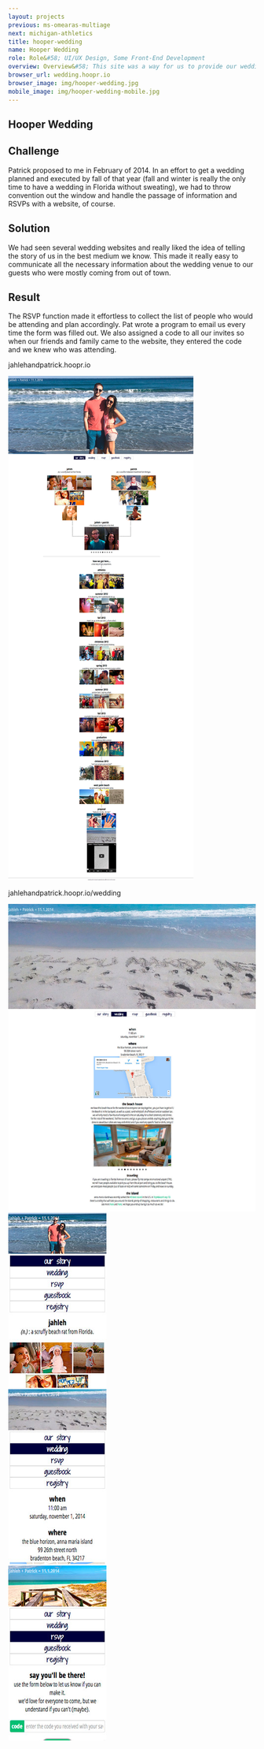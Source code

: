 ```yaml
---
layout: projects
previous: ms-omearas-multiage
next: michigan-athletics
title: hooper-wedding
name: Hooper Wedding
role: Role&#58; UI/UX Design, Some Front-End Development
overview: Overview&#58; This site was a way for us to provide our wedding guests with necessary information about our beach house wedding and also RSVP!
browser_url: wedding.hoopr.io
browser_image: img/hooper-wedding.jpg
mobile_image: img/hooper-wedding-mobile.jpg
---
```


<section class="project-page section grid-container">
 <div class="section-header grid-100"><h1>Hooper Wedding</h1></div>

 <div class="omeara-project project-data">
  <div class="case-study challenge grid-33 tablet-grid-33 center-align">
      <h2>Challenge</h2>
      <p>Patrick proposed to me in February of 2014. In an effort to get a wedding planned and executed by fall of that year (fall and winter is really the only time to have a wedding in Florida without sweating), we had to throw convention out the window and handle the passage of information and RSVPs with a website, of course.</p>
    </div>
    <div class="case-study solution grid-33 tablet-grid-33 center-align">
      <h2>Solution</h2>
      <p>We had seen several wedding websites and really liked the idea of telling the story of us in the best medium we know. This made it really easy to communicate all the necessary information about the wedding venue to our guests who were mostly coming from out of town.</p>
    </div>
    <div class="case-study result grid-33 tablet-grid-33 center-align">
      <h2>Result</h2>
      <p>The RSVP function made it effortless to collect the list of people who would be attending and plan accordingly. Pat wrote a program to email us every time the form was filled out. We also assigned a code to all our invites so when our friends and family came to the website, they entered the code and we knew who was attending. </p>
    </div>
   <div class="project-example grid-100 center-align">
    <div class="browser browser-window">
      <span class="browser-buttons"></span><span class="browser-buttons"></span ><span class="browser-buttons"></span>
        <div class="browser-top"><p>jahlehandpatrick.hoopr.io</p></div>
        <div class="window-screen scroll"><img src="/img/wedding-example.jpg"></div>
        </div>
   </div>
  </div>

 <div class="project-example project-data">
   <div class="project-example grid-100 center-align">
    <div class="browser browser-window">
      <span class="browser-buttons"></span><span class="browser-buttons"></span ><span class="browser-buttons"></span>
        <div class="browser-top"><p>jahlehandpatrick.hoopr.io/wedding</p></div>
        <div class="window-screen scroll"><img src="/img/wedding-example2.jpg"></div>
        </div>
   </div>
  </div>

  <div class="center-align mobile-project-example-wrap grid-100 mobile-grid-100">
   <div class="mobile-project-example mobile-grid-33 tablet-grid-33">
     <div class="mobile-project iphone-5s">
            <div class="top-phone"></div>
            <div class="screen"><img src="/img/wedding-mobile-example1.jpg"></div>
            <div class="bottom-phone"></div>
   </div>
   </div>
   <div class="mobile-project-example mobile-grid-33 tablet-grid-33">
     <div class="mobile-project iphone-5s">
            <div class="top-phone"></div>
            <div class="screen"><img src="/img/wedding-mobile-example2.jpg"></div>
            <div class="bottom-phone"></div>
          </div>
   </div>
     <div class="mobile-project-example mobile-grid-33 tablet-grid-33">
     <div class="mobile-project iphone-5s">
            <div class="top-phone"></div>
            <div class="screen"><img src="/img/wedding-mobile-example3.jpg"></div>
            <div class="bottom-phone"></div>
          </div>
   </div>
   </div>

<!--
 <div class="wrap-button center-align">
     <a class="button live-site" href="http://msomearasmultiage.com/" target="_blank">View Live Site</a>
</div>
-->
</section>
